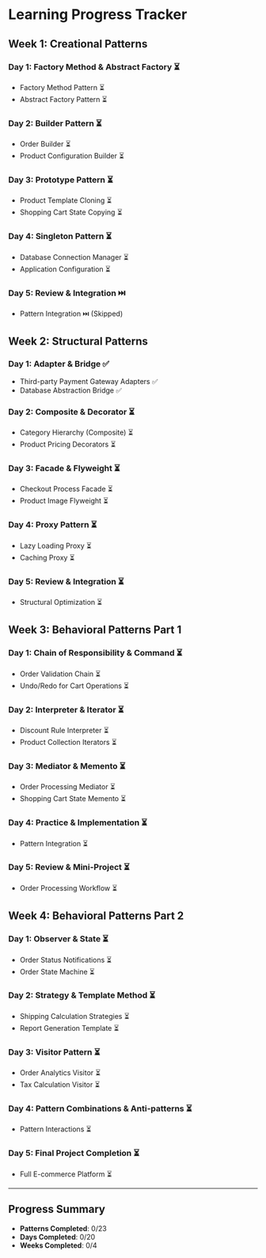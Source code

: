 <!-- 
TEMPLATE RULES:
- Do not modify the structure or add new sections
- Only change status indicators: ⏳ (pending) → ✅ (completed)
- Keep all existing headings, bullet points, and formatting
- Update Progress Summary numbers when marking items complete
-->

# Learning Progress Tracker

## Week 1: Creational Patterns

### Day 1: Factory Method & Abstract Factory ⏳
- Factory Method Pattern ⏳
- Abstract Factory Pattern ⏳

### Day 2: Builder Pattern ⏳
- Order Builder ⏳
- Product Configuration Builder ⏳

### Day 3: Prototype Pattern ⏳
- Product Template Cloning ⏳
- Shopping Cart State Copying ⏳

### Day 4: Singleton Pattern ⏳
- Database Connection Manager ⏳
- Application Configuration ⏳

### Day 5: Review & Integration ⏭️
- Pattern Integration ⏭️ (Skipped)

## Week 2: Structural Patterns

### Day 1: Adapter & Bridge ✅
- Third-party Payment Gateway Adapters ✅
- Database Abstraction Bridge ✅

### Day 2: Composite & Decorator ⏳
- Category Hierarchy (Composite) ⏳
- Product Pricing Decorators ⏳

### Day 3: Facade & Flyweight ⏳
- Checkout Process Facade ⏳
- Product Image Flyweight ⏳

### Day 4: Proxy Pattern ⏳
- Lazy Loading Proxy ⏳
- Caching Proxy ⏳

### Day 5: Review & Integration ⏳
- Structural Optimization ⏳

## Week 3: Behavioral Patterns Part 1

### Day 1: Chain of Responsibility & Command ⏳
- Order Validation Chain ⏳
- Undo/Redo for Cart Operations ⏳

### Day 2: Interpreter & Iterator ⏳
- Discount Rule Interpreter ⏳
- Product Collection Iterators ⏳

### Day 3: Mediator & Memento ⏳
- Order Processing Mediator ⏳
- Shopping Cart State Memento ⏳

### Day 4: Practice & Implementation ⏳
- Pattern Integration ⏳

### Day 5: Review & Mini-Project ⏳
- Order Processing Workflow ⏳

## Week 4: Behavioral Patterns Part 2

### Day 1: Observer & State ⏳
- Order Status Notifications ⏳
- Order State Machine ⏳

### Day 2: Strategy & Template Method ⏳
- Shipping Calculation Strategies ⏳
- Report Generation Template ⏳

### Day 3: Visitor Pattern ⏳
- Order Analytics Visitor ⏳
- Tax Calculation Visitor ⏳

### Day 4: Pattern Combinations & Anti-patterns ⏳
- Pattern Interactions ⏳

### Day 5: Final Project Completion ⏳
- Full E-commerce Platform ⏳

---

## Progress Summary
- **Patterns Completed**: 0/23
- **Days Completed**: 0/20
- **Weeks Completed**: 0/4